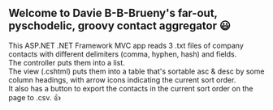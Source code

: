 ## Welcome to Davie B-B-Brueny's far-out, pyschodelic, groovy contact aggregator :smiley:
This ASP.NET .NET Framework MVC app reads 3 .txt files of company contacts with different delimiters (comma, hyphen, hash) and fields. <br/>
The controller puts them into a list. <br/> 
The view (.cshtml) puts them into a table that's sortable asc & desc by some column headings, with arrow icons indicating the current sort order. <br/>
It also has a button to export the contacts in the current sort order on the page to .csv.  :thumbsup:
